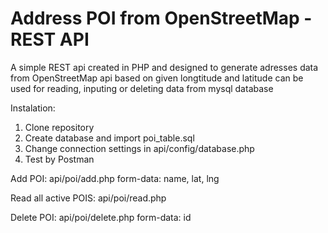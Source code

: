 # Address POI from OpenStreetMap - REST API
A simple REST api created in PHP and designed to generate adresses data from OpenStreetMap api based on given longtitude and latitude can be used for reading, inputing or deleting data from mysql database

Instalation:
1. Clone repository
2. Create database and import poi_table.sql
3. Change connection settings in api/config/database.php
4. Test by Postman


Add POI:
api/poi/add.php
form-data: name, lat, lng

Read all active POIS:
api/poi/read.php

Delete POI:
api/poi/delete.php 
form-data: id
